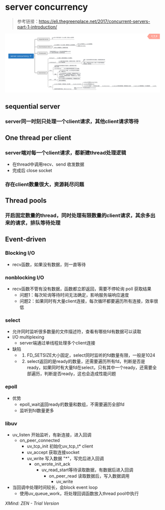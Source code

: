 # server concurrency

> 参考链接：https://eli.thegreenplace.net/2017/concurrent-servers-part-1-introduction/

![Image](serverconcurrency.png)

## sequential server

### server同一时刻只处理一个client请求，其他client请求等待

## One thread per client

### server端对每一个client请求，都新建thread处理逻辑

* 在thread中调用recv、send 收发数据
* 完成后 close socket

### 存在client数量很大，资源耗尽问题

## Thread pools

### 开启固定数量的thread，同时处理有限数量的client请求，其余多出来的请求，排队等待处理

## Event-driven

### Blocking I/O

* recv函数，如果没有数据，则一直等待

### nonblocking I/O

* recv函数不管有没有数据，函数都立即返回，需要不停轮询 poll 获取结果
  * 问题1：每次轮询等待时间无法确定，影响服务端响应速度
  * 问题2：如果同时有大量client连接，每次循环都要遍历所有连接，效率很低

### select

* 允许同时监听很多数量的文件描述符，查看有哪些fd有数据可以读取
* I/O multiplexing
  * server端通过单线程处理多个client连接
* 缺陷
  * 1. FD_SETSIZE大小固定，select同时监听的fd数量有限，一般是1024 
  * 2. select返回的是ready的数量，还需要遍历所有fd，判断是否是ready，如果同时有大量fd在select，只有其中一个ready，还需要全部遍历，判断是否ready，这也会造成性能问题

### epoll

* 优势
  * epoll_wait返回ready的数量和数组，不需要遍历全部fd
  * 监听到fd数量更多

### libuv

* uv_listen 开始监听，有新连接，进入回调
  * on_peer_connected
    * uv_tcp_init 初始化uv_tcp_t* client
    * uv_accept 获取连接socket
    * uv_write 写入数据 "*"，写完后进入回调
      * on_wrote_init_ack
        * uv_read_start等待读取数据，有数据后进入回调
          * on_peer_read 读取数据后，写入数据调用
            * uv_write
* 当回调中处理时间较长，会block event loop
  * 使用uv_queue_work，将处理回调函数放入thread pool中执行

*XMind: ZEN - Trial Version*
